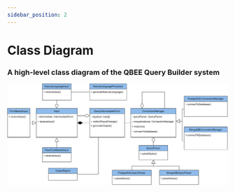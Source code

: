 ```yaml
---
sidebar_position: 2
---
```


# Class Diagram

### A high-level class diagram of the QBEE Query Builder system

![QBEE Class Diagram](./../../static/img/QBEEClassDiagram.svg)